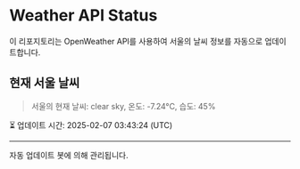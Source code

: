 
# Weather API Status

이 리포지토리는 OpenWeather API를 사용하여 서울의 날씨 정보를 자동으로 업데이트합니다.

## 현재 서울 날씨
> 서울의 현재 날씨: clear sky, 온도: -7.24°C, 습도: 45%

⏳ 업데이트 시간: 2025-02-07 03:43:24 (UTC)

---
자동 업데이트 봇에 의해 관리됩니다.
